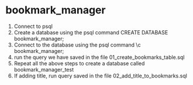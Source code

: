# bookmark_manager

1. Connect to psql
2. Create a database using the psql command CREATE DATABASE bookmark_manager;
3. Connect to the database using the psql command \c bookmark_manager;
4. run the query we have saved in the file 01_create_bookmarks_table.sql
5. Repeat all the above steps to create a database called bookmark_manager_test
6. If adding title, run query saved in the file
02_add_title_to_bookmarks.sql
